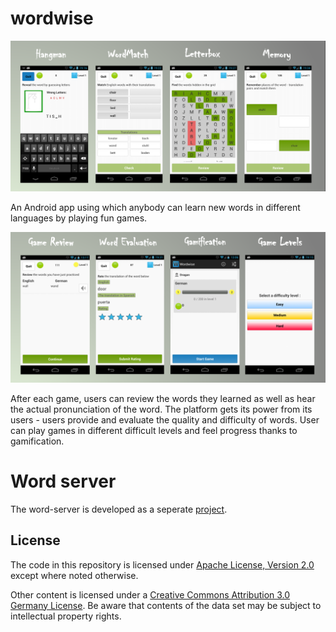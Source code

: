 wordwise
========

![wordwise screenshot](/hero.png) 

An Android app using which anybody can learn new words in different languages by playing fun games. 


![wordwise screenshot](/hero2.png) 

After each game, users can review the words they learned as well as hear the actual pronunciation of the word. The platform gets its power from its users - users provide and evaluate the quality and difficulty of words. User can play games in different difficult levels and feel progress thanks to gamification.

Word server
===========
The word-server is developed as a seperate [project](https://github.com/Giovanni-Maia/wordwise-server).

License
-------

The code in this repository is licensed under [Apache License, Version 2.0](/LICENSE.txt) except where noted otherwise.

Other content is licensed under a [Creative Commons Attribution 3.0 Germany License](http://creativecommons.org/licenses/by/3.0/de/deed.en_US). Be aware that contents of the data set may be subject to intellectual property rights.
